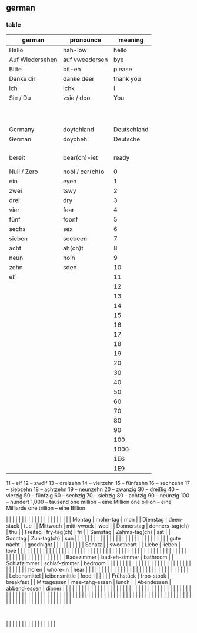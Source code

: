 ## german


### table

| german | pronounce | meaning |
| --- | --- | --- |
| Hallo | hah-low | hello |
| Auf Wiedersehen | auf vweedersen | bye |
| Bitte | bit-eh | please |
| Danke dir | danke deer | thank you |
| ich | ichk | I |
| Sie / Du | zsie / doo | You |
|  |  |  |
|  |  |  |
|  |  |  |
|  |  |  |
|  |  |  |
|  |  |  |
|  |  |  |
|  |  |  |
|  |  |  |
|  |  |  |
| Germany | doytchland | Deutschland |
| German | doycheh | Deutsche |
|  |  |  |
|  |  |  |
|  |  |  |
|  |  |  |
| bereit | bear(ch)-iet | ready |
|  |  |  |
|  |  |  |
| Null / Zero | nool / cer(ch)o | 0 |
| ein | eyen | 1 |
| zwei | tswy | 2 |
| drei | dry | 3 |
| vier | fear | 4 |
| fünf | foonf | 5 |
| sechs | sex | 6 |
| sieben | seebeen | 7 |
| acht | ah(ch)t | 8 |
| neun | noin | 9 |
| zehn | sden | 10 |
| elf |  | 11 |
|  |  | 12 |
|  |  | 13 |
|  |  | 14 |
|  |  | 15 |
|  |  | 16 |
|  |  | 17 |
|  |  | 18 |
|  |  | 19 |
|  |  | 20 |
|  |  | 30 |
|  |  | 40 |
|  |  | 50 |
|  |  | 60 |
|  |  | 70 |
|  |  | 80 |
|  |  | 90 |
|  |  | 100 |
|  |  | 1000 |
|  |  | 1E6 |
|  |  | 1E9 |

11 – elf
12 – zwölf
13 – dreizehn
14 – vierzehn
15 – fünfzehn
16 – sechzehn
17 – siebzehn
18 – achtzehn
19 – neunzehn
20 – zwanzig
30 – dreißig
40 – vierzig
50 – fünfzig
60 – sechzig
70 – siebzig
80 – achtzig
90 – neunzig
100 – hundert
1,000 – tausend
one million – eine Million
one billion – eine Milliarde
one trillion – eine Billion

|  |  |  |
|  |  |  |
|  |  |  |
|  |  |  |
|  |  |  |
| Montag | mohn-tag | mon |
| Dienstag | deen-stack | tue |
| Mittwoch | mitt-vwock | wed |
| Donnerstag | donners-tag(ch) | thu |
| Freitag | fry-tag(ch) | fri |
| Samstag | Zahms-tag(ch) | sat |
| Sonntag | Zun-tag(ch) | sun |
|  |  |  |
|  |  |  |
|  |  |  |
|  |  |  |
|  |  |  |
|  |  |  |
|  |  |  |
| gute nacht |  | goodnight |
|  |  |  |
|  |  |  |
| Schatz |  | sweetheart |
| Liebe | liebeh | love |
|  |  |  |
|  |  |  |
|  |  |  |
|  |  |  |
|  |  |  |
|  |  |  |
|  |  |  |
|  |  |  |
|  |  |  |
|  |  |  |
|  |  |  |
|  |  |  |
|  |  |  |
|  |  |  |
|  |  |  |
|  |  |  |
|  |  |  |
|  |  |  |
| Badezimmer | bad-eh-zimmer | bathroom |
| Schlafzimmer | schlaf-zimmer | bedroom |
|  |  |  |
|  |  |  |
|  |  |  |
|  |  |  |
|  |  |  |
|  |  |  |
|  |  |  |
|  |  |  |
| hören | whore-in | hear |
|  |  |  |
|  |  |  |
|  |  |  |
|  |  |  |
|  |  |  |
|  |  |  |
|  |  |  |
|  |  |  |
| Lebensmittel | leibensmittle | food |
|  |  |  |
| Frühstück | froo-stook | breakfast |
| Mittagessen | mee-tahg-essen | lunch |
| Abendessen | abbend-essen | dinner |
|  |  |  |
|  |  |  |
|  |  |  |
|  |  |  |
|  |  |  |
|  |  |  |
|  |  |  |
|  |  |  |
|  |  |  |
|  |  |  |
|  |  |  |
|  |  |  |
|  |  |  |
|  |  |  |
|  |  |  |
|  |  |  |
|  |  |  |
|  |  |  |
|  |  |  |
|  |  |  |
|  |  |  |
|  |  |  |
|  |  |  |
|  |  |  |
|  |  |  |
|  |  |  |
|  |  |  |
|  |  |  |
|  |  |  |
|  |  |  |




<br/>

|  |  |  |
|  |  |  |
|  |  |  |
|  |  |  |


<br/>












